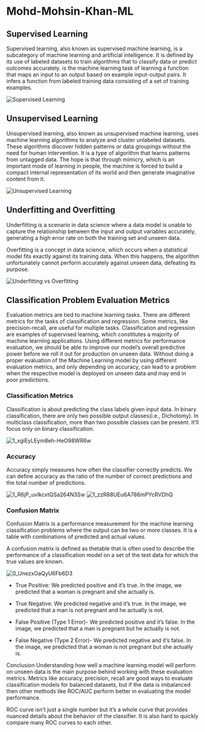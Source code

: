 # Mohd-Mohsin-Khan-ML

## Supervised Learning

Supervised learning, also known as supervised machine learning, is a subcategory of machine learning and artificial intelligence. It is defined by its use of labeled datasets to train algorithms that to classify data or predict outcomes accurately.  is the machine learning task of learning a function that maps an input to an output based on example input-output pairs. It infers a function from labeled training data consisting of a set of training examples. 

![Supervised Learning](https://user-images.githubusercontent.com/78999231/184416861-46ac4fe7-6abc-42f5-aa06-0d1e8625a0da.jpg)


## Unsupervised Learning

Unsupervised learning, also known as unsupervised machine learning, uses machine learning algorithms to analyze and cluster unlabeled datasets. These algorithms discover hidden patterns or data groupings without the need for human intervention. It is a type of algorithm that learns patterns from untagged data. The hope is that through mimicry, which is an important mode of learning in people, the machine is forced to build a compact internal representation of its world and then generate imaginative content from it.

![Unsupervised Learning](https://user-images.githubusercontent.com/78999231/184417466-87b5d68b-13c0-41d6-afe1-62a683ccce73.png)

## Underfitting and Overfitting

Underfitting is a scenario in data science where a data model is unable to capture the relationship between the input and output variables accurately, generating a high error rate on both the training set and unseen data.

Overfitting is a concept in data science, which occurs when a statistical model fits exactly against its training data. When this happens, the algorithm unfortunately cannot perform accurately against unseen data, defeating its purpose.

![Underfitting vs Overfitting](https://user-images.githubusercontent.com/78999231/184418202-15d69c6f-bd5d-488d-8015-6897b4c46975.png)

## Classification Problem Evaluation Metrics

Evaluation metrics are tied to machine learning tasks. There are different metrics for the tasks of classification and regression. Some metrics, like precision-recall, are useful for multiple tasks. Classification and regression are examples of supervised learning, which constitutes a majority of machine learning applications. Using different metrics for performance evaluation, we should be able to improve our model’s overall predictive power before we roll it out for production on unseen data. Without doing a proper evaluation of the Machine Learning model by using different evaluation metrics, and only depending on accuracy, can lead to a problem when the respective model is deployed on unseen data and may end in poor predictions.

### Classification Metrics

Classification is about predicting the class labels given input data. In binary classification, there are only two possible output classes(i.e., Dichotomy). In multiclass classification, more than two possible classes can be present. It’ll focus only on binary classification.

![1_xgiEyLEym8eh-HeO98WR6w](https://user-images.githubusercontent.com/78999231/184419117-af4849bf-81ae-43b1-bc69-1f1ecd62def8.png)

### Accuracy

Accuracy simply measures how often the classifier correctly predicts. We can define accuracy as the ratio of the number of correct predictions and the total number of predictions.

![1_R6jP_uvlkcxtQSa264N3Sw](https://user-images.githubusercontent.com/78999231/184419242-c51ae66d-80af-447b-8645-fab43331369b.png)
![1_zzR88UEu6A786mPYcRVDhQ](https://user-images.githubusercontent.com/78999231/184419282-4e63131c-499f-4148-a2fc-104051a2f0f3.png)

### Confusion Matrix

Confusion Matrix is a performance measurement for the machine learning classification problems where the output can be two or more classes. It is a table with combinations of predicted and actual values.

A confusion matrix is defined as thetable that is often used to describe the performance of a classification model on a set of the test data for which the true values are known.

![0_UnezxOaQyU6Fb6D3](https://user-images.githubusercontent.com/78999231/184419446-1c117717-942e-436b-b371-9a433d8e96bf.jpg)

- True Positive: We predicted positive and it’s true. In the image, we predicted that a woman is pregnant and she actually is.

- True Negative: We predicted negative and it’s true. In the image, we predicted that a man is not pregnant and he actually is not.

- False Positive (Type 1 Error)- We predicted positive and it’s false. In the image, we predicted that a man is pregnant but he actually is not.

- False Negative (Type 2 Error)- We predicted negative and it’s false. In the image, we predicted that a woman is not pregnant but she actually is.

Conclusion
Understanding how well a machine learning model will perform on unseen data is the main purpose behind working with these evaluation metrics. Metrics like accuracy, precision, recall are good ways to evaluate classification models for balanced datasets, but if the data is imbalanced then other methods like ROC/AUC perform better in evaluating the model performance.

ROC curve isn’t just a single number but it’s a whole curve that provides nuanced details about the behavior of the classifier. It is also hard to quickly compare many ROC curves to each other.
